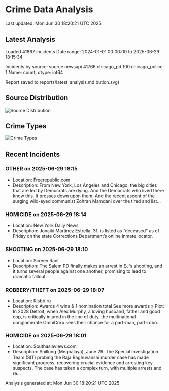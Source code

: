 # Crime Data Analysis
Last updated: Mon Jun 30 18:20:21 UTC 2025

## Latest Analysis

Loaded 41867 incidents
Date range: 2024-01-01 00:00:00 to 2025-06-29 18:15:34

Incidents by source:
source
newsapi           41766
chicago_pd          100
chicago_police        1
Name: count, dtype: int64

Report saved to reports/latest_analysis.md
bution.svg)

## Source Distribution
![Source Distribution](images/source_distribution.svg)

## Crime Types
![Crime Types](images/crime_types.svg)

## Recent Incidents

### OTHER on 2025-06-29 18:15
- Location: Freerepublic.com
- Description: From New York, Los Angeles and Chicago, the big cities that are led by Democrats are dying. And the Democrats who lived there know this. It presses down upon them. And the recent ascent of the surging wild-eyed communist Zohran Mamdani over the tired and list…


### HOMICIDE on 2025-06-29 18:14
- Location: New York Daily News
- Description: Jonaiki Martinez Estrella, 31, is listed as “deceased” as of Friday on the state Corrections Department’s online inmate locator.


### SHOOTING on 2025-06-29 18:10
- Location: Screen Rant
- Description: The Salem PD finally makes an arrest in EJ's shooting, and it turns several people against one another, promising to lead to dramatic fallout.


### ROBBERY/THEFT on 2025-06-29 18:07
- Location: Rlsbb.ru
- Description: Awards 4 wins & 1 nomination total See more awards » Plot: In 2028 Detroit, when Alex Murphy, a loving husband, father and good cop, is critically injured in the line of duty, the multinational conglomerate OmniCorp sees their chance for a part-man, part-robo…


### HOMICIDE on 2025-06-29 18:01
- Location: Southasiaviews.com
- Description: Shillong (Meghalaya), June 29: The Special Investigation Team (SIT) probing the Raja Raghuvanshi murder case has made significant progress, recovering crucial evidence and arresting key suspects. The case has taken a complex turn, with multiple arrests and re…

Analysis generated at: Mon Jun 30 18:20:21 UTC 2025
